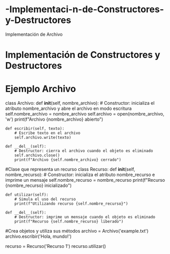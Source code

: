 # -Implementaci-n-de-Constructores-y-Destructores
 Implementación de Archivo
# Implementación de Constructores y Destructores
# Ejemplo Archivo
class Archivo:
    def __init__(self, nombre_archivo):
        # Constructor: inicializa el atributo nombre_archivo y abre el archivo en modo escritura
        self.nombre_archivo = nombre_archivo
        self.archivo = open(nombre_archivo, 'w')
        print(f"Archivo {nombre_archivo} abierto")

    def escribir(self, texto):
        # Escribe texto en el archivo
        self.archivo.write(texto)

    def __del__(self):
        # Destructor: cierra el archivo cuando el objeto es eliminado
        self.archivo.close()
        print(f"Archivo {self.nombre_archivo} cerrado")

#Clase que representa un recurso
class Recurso:
    def __init__(self, nombre_recurso):
        # Constructor: inicializa el atributo nombre_recurso e imprime un mensaje
        self.nombre_recurso = nombre_recurso
        print(f"Recurso {nombre_recurso} inicializado")

    def utilizar(self):
        # Simula el uso del recurso
        print(f"Utilizando recurso {self.nombre_recurso}")

    def __del__(self):
        # Destructor: imprime un mensaje cuando el objeto es eliminado
        print(f"Recurso {self.nombre_recurso} liberado")

#Crea objetos y utiliza sus métodos
archivo = Archivo('example.txt')
archivo.escribir('Hola, mundo!')

recurso = Recurso('Recurso 1')
recurso.utilizar()
